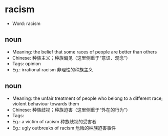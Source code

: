 # racism

- Word: racism

## noun

- Meaning: the belief that some races of people are better than others
- Chinese: 种族主义；种族偏见（这里侧重于“意识、观念”）
- Tags: opinion
- Eg.: irrational racism 非理性的种族主义

## noun

- Meaning: the unfair treatment of people who belong to a different race; violent behaviour towards them
- Chinese: 种族歧视；种族迫害（这里侧重于“外在的行为”）
- Tags: 
- Eg.: a victim of racism 种族歧视的受害者
- Eg.: ugly outbreaks of racism 危险的种族迫害事件

